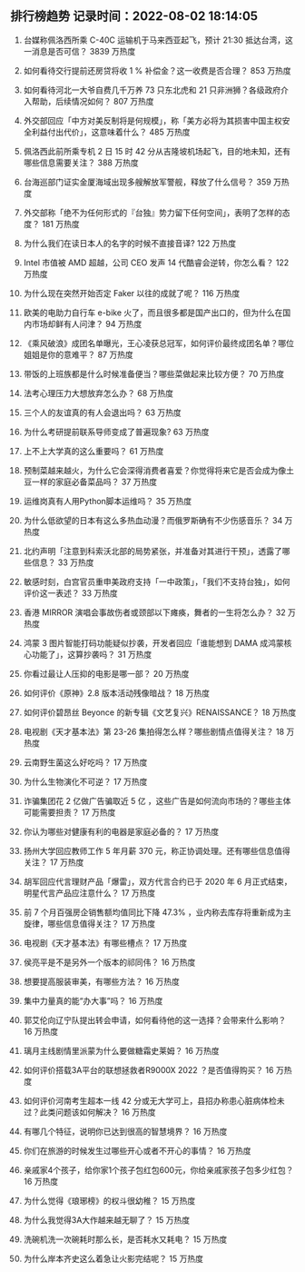 
## 排行榜趋势 记录时间：2022-08-02 18:14:05
  
  1. 台媒称佩洛西所乘 C-40C 运输机于马来西亚起飞，预计 21:30 抵达台湾，这一消息是否可信？ 3839 万热度
    
  2. 如何看待交行提前还房贷将收 1 % 补偿金？这一收费是否合理？ 853 万热度
    
  3. 如何看待河北一大爷自费几千万养 73 只东北虎和 21 只非洲狮？各级政府介入帮助，后续情况如何？ 807 万热度
    
  4. 外交部回应「中方对美反制将是何规模」，称「美方必将为其损害中国主权安全利益付出代价」，这意味着什么？ 485 万热度
    
  5. 佩洛西此前所乘专机 2 日 15 时 42 分从吉隆坡机场起飞，目的地未知，还有哪些信息需要关注？ 388 万热度
    
  6. 台海巡部门证实金厦海域出现多艘解放军警舰，释放了什么信号？ 359 万热度
    
  7. 外交部称「绝不为任何形式的『台独』势力留下任何空间」，表明了怎样的态度？ 181 万热度
    
  8. 为什么我们在读日本人的名字的时候不直接音译? 122 万热度
    
  9. Intel 市值被 AMD 超越，公司 CEO 发声 14 代酷睿会逆转，你怎么看？ 122 万热度
    
  10. 为什么现在突然开始否定 Faker 以往的成就了呢？ 116 万热度
    
  11. 欧美的电助力自行车 e-bike 火了，而且很多都是国产出口的，但为什么在国内市场却鲜有人问津？ 94 万热度
    
  12. 《乘风破浪》成团名单曝光，王心凌获总冠军，如何评价最终成团名单？哪位姐姐是你的意难平？ 87 万热度
    
  13. 带饭的上班族都是什么时候准备便当？哪些菜做起来比较方便？ 70 万热度
    
  14. 法考心理压力大想放弃怎么办？ 68 万热度
    
  15. 三个人的友谊真的有人会退出吗？ 63 万热度
    
  16. 为什么考研提前联系导师变成了普遍现象? 63 万热度
    
  17. 上不上大学真的这么重要吗？ 61 万热度
    
  18. 预制菜越来越火，为什么它会深得消费者喜爱？你觉得将来它是否会成为像土豆一样的家庭必备菜品吗？ 37 万热度
    
  19. 运维岗真有人用Python脚本运维吗？ 35 万热度
    
  20. 为什么低欲望的日本有这么多热血动漫？而俄罗斯确有不少伤感音乐？ 34 万热度
    
  21. 北约声明「注意到科索沃北部的局势紧张，并准备对其进行干预」，透露了哪些信息？ 33 万热度
    
  22. 敏感时刻，白宫官员重申美政府支持「一中政策」，「我们不支持台独」，如何评价这一表述？ 33 万热度
    
  23. 香港 MIRROR 演唱会事故伤者或颈部以下瘫痪，舞者的一生将怎么办？ 32 万热度
    
  24. 鸿蒙 3 图片智能打码功能疑似抄袭，开发者回应「谁能想到 DAMA 成鸿蒙核心功能了」，这算抄袭吗？ 31 万热度
    
  25. 你看过最让人压抑的电影是哪一部？ 20 万热度
    
  26. 如何评价《原神》2.8 版本活动残像暗战？ 18 万热度
    
  27. 如何评价碧昂丝 Beyonce 的新专辑《文艺复兴》RENAISSANCE？ 18 万热度
    
  28. 电视剧《天才基本法》第 23-26 集拍得怎么样？哪些剧情点值得关注？ 18 万热度
    
  29. 云南野生菌这么好吃吗？ 17 万热度
    
  30. 为什么生物演化不可逆？ 17 万热度
    
  31. 诈骗集团花 2 亿做广告骗取近 5 亿 ，这些广告是如何流向市场的？哪些主体可能需要担责？ 17 万热度
    
  32. 你认为哪些对健康有利的电器是家庭必备的？ 17 万热度
    
  33. 扬州大学回应教师工作 5 年月薪 370 元，称正协调处理。还有哪些信息值得关注？ 17 万热度
    
  34. 胡军回应代言理财产品「爆雷」，双方代言合约已于 2020 年 6 月正式结束，明星代言产品应注意什么？ 17 万热度
    
  35. 前 7 个月百强房企销售额均值同比下降 47.3% ，业内称去库存将重新成为主旋律，哪些信息值得关注？ 17 万热度
    
  36. 电视剧《天才基本法》有哪些槽点？ 17 万热度
    
  37. 侯亮平是不是另外一个版本的祁同伟？ 16 万热度
    
  38. 想要提高服装审美，有哪些方法？ 16 万热度
    
  39. 集中力量真的能“办大事”吗？ 16 万热度
    
  40. 郭艾伦向辽宁队提出转会申请，如何看待他的这一选择？会带来什么影响？ 16 万热度
    
  41. 璃月主线剧情里派蒙为什么要做糖霜史莱姆？ 16 万热度
    
  42. 如何评价搭载3A平台的联想拯救者R9000X 2022 ？是否值得购买？ 16 万热度
    
  43. 如何评价河南考生超本一线 42 分或无大学可上，县招办称患心脏病体检未过？此类问题该如何解决？ 16 万热度
    
  44. 有哪几个特征，说明你已达到很高的智慧境界？ 16 万热度
    
  45. 你们在旅游的时候发生过哪些开心或者不开心的事情？ 16 万热度
    
  46. 亲戚家4个孩子，给你家1个孩子包红包600元，你给亲戚家孩子包多少红包？ 16 万热度
    
  47. 为什么觉得《琅琊榜》的权斗很幼稚？ 15 万热度
    
  48. 为什么我觉得3A大作越来越无聊了？ 15 万热度
    
  49. 洗碗机洗一次碗耗时那么长，是否耗水又耗电？ 15 万热度
    
  50. 为什么岸本齐史这么着急让火影完结呢？ 15 万热度
    
